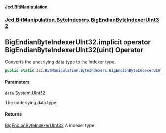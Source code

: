 ﻿#### [Jcd.BitManipulation](index.md 'index')

### [Jcd.BitManipulation.ByteIndexers](Jcd.BitManipulation.ByteIndexers.md 'Jcd.BitManipulation.ByteIndexers').[BigEndianByteIndexerUInt32](Jcd.BitManipulation.ByteIndexers.BigEndianByteIndexerUInt32.md 'Jcd.BitManipulation.ByteIndexers.BigEndianByteIndexerUInt32')

## BigEndianByteIndexerUInt32.implicit operator BigEndianByteIndexerUInt32(uint) Operator

Converts the underlying data type to the indexer type.

```csharp
public static Jcd.BitManipulation.ByteIndexers.BigEndianByteIndexerUInt32 implicit operator BigEndianByteIndexerUInt32(uint data);
```

#### Parameters

<a name='Jcd.BitManipulation.ByteIndexers.BigEndianByteIndexerUInt32.op_ImplicitJcd.BitManipulation.ByteIndexers.BigEndianByteIndexerUInt32(uint).data'></a>

`data` [System.UInt32](https://docs.microsoft.com/en-us/dotnet/api/System.UInt32 'System.UInt32')

The underlying data type.

#### Returns

[BigEndianByteIndexerUInt32](Jcd.BitManipulation.ByteIndexers.BigEndianByteIndexerUInt32.md 'Jcd.BitManipulation.ByteIndexers.BigEndianByteIndexerUInt32')
A indexer type.